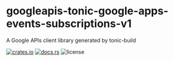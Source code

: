 # googleapis-tonic-google-apps-events-subscriptions-v1

A Google APIs client library generated by tonic-build

[![crates.io](https://img.shields.io/crates/v/googleapis-tonic-google-apps-events-subscriptions-v1)](https://crates.io/crates/googleapis-tonic-google-apps-events-subscriptions-v1)
[![docs.rs](https://img.shields.io/docsrs/googleapis-tonic-google-apps-events-subscriptions-v1)](https://docs.rs/googleapis-tonic-google-apps-events-subscriptions-v1)
![license](https://img.shields.io/crates/l/googleapis-tonic-google-apps-events-subscriptions-v1)
